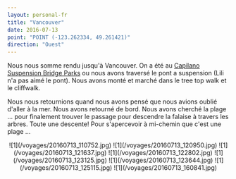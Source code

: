 ```yaml
---
layout: personal-fr
title: "Vancouver"
date: 2016-07-13
point: "POINT (-123.262334, 49.261421)"
direction: "Ouest"
---
```


Nous nous somme rendu jusqu'à Vancouver. On a été au [Capilano Suspension Bridge Parks](https://www.capbridge.com/ "Capilano Suspension Bridge Parks") ou nous avons traversé le pont a suspension (Lili n'a pas aimé le pont). Nous avons monté et marché dans le tree top walk et le cliffwalk.

Nous nous retournions quand nous avons pensé que nous avions oublié d'aller à la mer. Nous avons retourné de bord. Nous avons cherché la plage ... pour finalement trouver le passage pour descendre la falaise à travers les arbres. Toute une descente! Pour s'apercevoir à mi-chemin que c'est une plage ...

<p style="text-align:center;">
![1](/voyages/20160713_110752.jpg)
![1](/voyages/20160713_120950.jpg)
![1](/voyages/20160713_121637.jpg)
![1](/voyages/20160713_122802.jpg)
![1](/voyages/20160713_123125.jpg)
![1](/voyages/20160713_123644.jpg)
![1](/voyages/20160713_125115.jpg)
![1](/voyages/20160713_160841.jpg)
</p>
